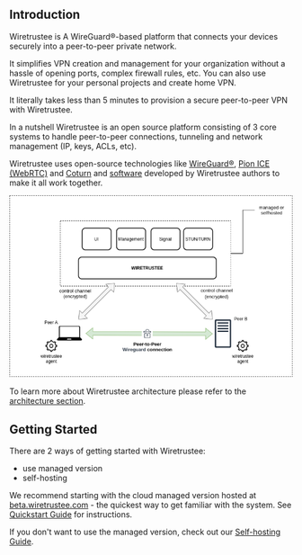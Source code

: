## Introduction

Wiretrustee is A WireGuard®-based platform that connects your devices securely into a peer-to-peer private network.

It simplifies VPN creation and management for your organization without a hassle of opening ports, complex firewall rules, etc.
You can also use Wiretrustee for your personal projects and create home VPN.

It literally takes less than 5 minutes to provision a secure peer-to-peer VPN with Wiretrustee. 

In a nutshell Wiretrustee is an open source platform consisting of 3 core systems to handle peer-to-peer connections, tunneling and network management (IP, keys, ACLs, etc).

Wiretrustee uses open-source technologies like [WireGuard®](https://www.wireguard.com/), [Pion ICE (WebRTC)](https://github.com/pion/ice) and [Coturn](https://github.com/coturn/coturn) 
and [software](https://github.com/wiretrustee/wiretrustee) developed by Wiretrustee authors to make it all work together.

<img src="media/high-level-dia.png" alt="high-level-dia" width="781"/>

To learn more about Wiretrustee architecture please refer to the [architecture section](../docs/architecture.md).

## Getting Started

There are 2 ways of getting started with Wiretrustee:
- use managed version
- self-hosting

We recommend starting with the cloud managed version hosted at [beta.wiretrustee.com](https://beta.wiretrustee.com) - the quickest way to get familiar with the system.
See [Quickstart Guide](../docs/quickstart.md) for instructions.

If you don't want to use the managed version, check out our [Self-hosting Guide](../docs/self-hosting.md).
